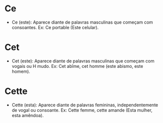 # Ce

- Ce (este): Aparece diante de palavras masculinas que começam com consoantes. Ex: Ce portable (Este celular).

# Cet

- Cet (este): Aparece diante de palavras masculinas que começam com vogais ou H mudo. Ex: Cet abîme, cet homme (este abismo, este homem).

# Cette

- Cette (esta): Aparece diante de palavras femininas, independentemente de vogal ou consoante. Ex: Cette femme, cette amande (Esta mulher, esta amêndoa).

